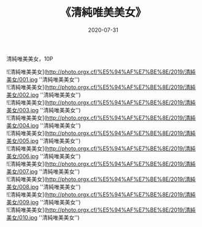 ﻿---
layout: post
title: 《清純唯美美女》
date: 2020-07-31
img: http://photo.orgx.cf/%E5%94%AF%E7%BE%8E/2019/清純美女/000.jpg
tags: [美女,清纯,唯美]
---

清純唯美美女，10P

![清純唯美美女](http://photo.orgx.cf/%E5%94%AF%E7%BE%8E/2019/清純美女/001.jpg ''清純唯美美女'')<br>
![清純唯美美女](http://photo.orgx.cf/%E5%94%AF%E7%BE%8E/2019/清純美女/002.jpg ''清純唯美美女'')<br>
![清純唯美美女](http://photo.orgx.cf/%E5%94%AF%E7%BE%8E/2019/清純美女/003.jpg ''清純唯美美女'')<br>
![清純唯美美女](http://photo.orgx.cf/%E5%94%AF%E7%BE%8E/2019/清純美女/004.jpg ''清純唯美美女'')<br>
![清純唯美美女](http://photo.orgx.cf/%E5%94%AF%E7%BE%8E/2019/清純美女/005.jpg ''清純唯美美女'')<br>
![清純唯美美女](http://photo.orgx.cf/%E5%94%AF%E7%BE%8E/2019/清純美女/006.jpg ''清純唯美美女'')<br>
![清純唯美美女](http://photo.orgx.cf/%E5%94%AF%E7%BE%8E/2019/清純美女/007.jpg ''清純唯美美女'')<br>
![清純唯美美女](http://photo.orgx.cf/%E5%94%AF%E7%BE%8E/2019/清純美女/008.jpg ''清純唯美美女'')<br>
![清純唯美美女](http://photo.orgx.cf/%E5%94%AF%E7%BE%8E/2019/清純美女/009.jpg ''清純唯美美女'')<br>
![清純唯美美女](http://photo.orgx.cf/%E5%94%AF%E7%BE%8E/2019/清純美女/010.jpg ''清純唯美美女'')<br>

